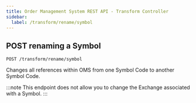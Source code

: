 ```yaml
---
title: Order Management System REST API - Transform Controller
sidebar:
  label: /transform/rename/symbol
---
```


## POST renaming a Symbol

`POST /transform/rename/symbol`

Changes all references within OMS from one Symbol Code to another Symbol Code.

:::note
This endpoint does not allow you to change the Exchange associated with a Symbol.
:::
